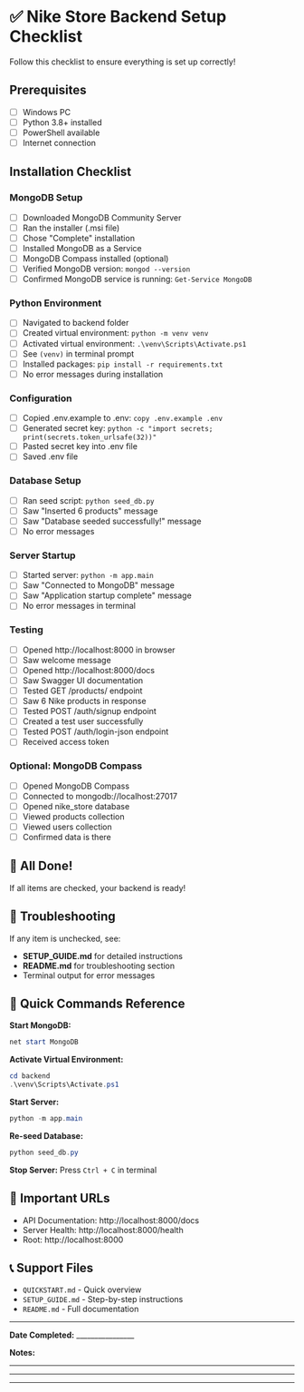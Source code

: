 # ✅ Nike Store Backend Setup Checklist

Follow this checklist to ensure everything is set up correctly!

## Prerequisites

- [ ] Windows PC
- [ ] Python 3.8+ installed
- [ ] PowerShell available
- [ ] Internet connection

## Installation Checklist

### MongoDB Setup
- [ ] Downloaded MongoDB Community Server
- [ ] Ran the installer (.msi file)
- [ ] Chose "Complete" installation
- [ ] Installed MongoDB as a Service
- [ ] MongoDB Compass installed (optional)
- [ ] Verified MongoDB version: `mongod --version`
- [ ] Confirmed MongoDB service is running: `Get-Service MongoDB`

### Python Environment
- [ ] Navigated to backend folder
- [ ] Created virtual environment: `python -m venv venv`
- [ ] Activated virtual environment: `.\venv\Scripts\Activate.ps1`
- [ ] See `(venv)` in terminal prompt
- [ ] Installed packages: `pip install -r requirements.txt`
- [ ] No error messages during installation

### Configuration
- [ ] Copied .env.example to .env: `copy .env.example .env`
- [ ] Generated secret key: `python -c "import secrets; print(secrets.token_urlsafe(32))"`
- [ ] Pasted secret key into .env file
- [ ] Saved .env file

### Database Setup
- [ ] Ran seed script: `python seed_db.py`
- [ ] Saw "Inserted 6 products" message
- [ ] Saw "Database seeded successfully!" message
- [ ] No error messages

### Server Startup
- [ ] Started server: `python -m app.main`
- [ ] Saw "Connected to MongoDB" message
- [ ] Saw "Application startup complete" message
- [ ] No error messages in terminal

### Testing
- [ ] Opened http://localhost:8000 in browser
- [ ] Saw welcome message
- [ ] Opened http://localhost:8000/docs
- [ ] Saw Swagger UI documentation
- [ ] Tested GET /products/ endpoint
- [ ] Saw 6 Nike products in response
- [ ] Tested POST /auth/signup endpoint
- [ ] Created a test user successfully
- [ ] Tested POST /auth/login-json endpoint
- [ ] Received access token

### Optional: MongoDB Compass
- [ ] Opened MongoDB Compass
- [ ] Connected to mongodb://localhost:27017
- [ ] Opened nike_store database
- [ ] Viewed products collection
- [ ] Viewed users collection
- [ ] Confirmed data is there

## 🎉 All Done!

If all items are checked, your backend is ready!

## 🚨 Troubleshooting

If any item is unchecked, see:
- **SETUP_GUIDE.md** for detailed instructions
- **README.md** for troubleshooting section
- Terminal output for error messages

## 📝 Quick Commands Reference

**Start MongoDB:**
```powershell
net start MongoDB
```

**Activate Virtual Environment:**
```powershell
cd backend
.\venv\Scripts\Activate.ps1
```

**Start Server:**
```powershell
python -m app.main
```

**Re-seed Database:**
```powershell
python seed_db.py
```

**Stop Server:**
Press `Ctrl + C` in terminal

## 🔗 Important URLs

- API Documentation: http://localhost:8000/docs
- Server Health: http://localhost:8000/health
- Root: http://localhost:8000

## 📞 Support Files

- `QUICKSTART.md` - Quick overview
- `SETUP_GUIDE.md` - Step-by-step instructions
- `README.md` - Full documentation

---

**Date Completed:** ________________

**Notes:**
_____________________________________
_____________________________________
_____________________________________
